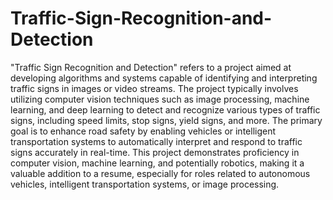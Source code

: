 # Traffic-Sign-Recognition-and-Detection

"Traffic Sign Recognition and Detection" refers to a project aimed at developing algorithms and systems capable of identifying and interpreting traffic signs in images or video streams. The project typically involves utilizing computer vision techniques such as image processing, machine learning, and deep learning to detect and recognize various types of traffic signs, including speed limits, stop signs, yield signs, and more. The primary goal is to enhance road safety by enabling vehicles or intelligent transportation systems to automatically interpret and respond to traffic signs accurately in real-time. This project demonstrates proficiency in computer vision, machine learning, and potentially robotics, making it a valuable addition to a resume, especially for roles related to autonomous vehicles, intelligent transportation systems, or image processing.

